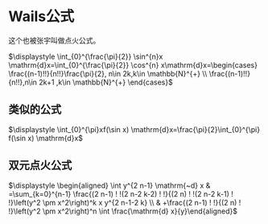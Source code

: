 # Wails公式
这个也被张宇叫做点火公式。

$\displaystyle \int_{0}^{\frac{\pi}{2}} \sin^{n}x \mathrm{d}x=\int_{0}^{\frac{\pi}{2}} \cos^{n} x\mathrm{d}x=\begin{cases} \frac{(n-1)!!}{n!!}\frac{\pi}{2}, n\in 2k,k\in \mathbb{N}^{+}  \\ \frac{(n-1)!!}{n!!},n\in 2k+1 ,k\in \mathbb{N}^{+}  \end{cases}$

## 类似的公式
$\displaystyle \int_{0}^{\pi}xf(\sin x)  \mathrm{d}x=\frac{\pi}{2}\int_{0}^{\pi} f(\sin x) \mathrm{d}x$

## 双元点火公式
$\displaystyle \begin{aligned} \int y^{2 n-1} \mathrm{~d} x & =\sum_{k=0}^{n-1} \frac{(2 n-1) ! !(2 n-2 k-2) ! !}{(2 n) ! !(2 n-2 k-1) ! !}\left(y^2 \pm x^2\right)^k x y^{2 n-1-2 k} \\ & +\frac{(2 n-1) ! !}{(2 n) ! !}\left(y^2 \pm x^2\right)^n \int \frac{\mathrm{d} x}{y}\end{aligned}$